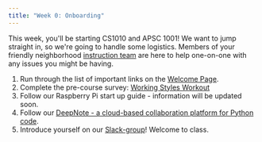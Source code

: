 ```yaml
---
title: "Week 0: Onboarding"
---
```


This week, you'll be starting CS1010 and APSC 1001! We want to jump straight in, so we're going to handle some logistics. 
Members of your friendly neighborhood [instruction team](/contact.html) are here to help one-on-one with any issues you might be having.

1. Run through the list of important links on the <a href="/index" target="_blank">Welcome Page</a>.
2. Complete the pre-course survey: <a href="https://docs.google.com/forms/d/e/1FAIpQLSfN_wKwb7h0_DHXS8olXMRO915r9P1mVut2aueyIXuNXvYFSg/viewform?usp=sf_link" target="_blank">Working Styles Workout</a>
3. Follow our Raspberry Pi start up guide - information will be updated soon.
4. Follow our <a href="{{ site.baseurl }}{% link files/DeepNote_Onboarding_Students.pdf %}" target="_blank">DeepNote - a cloud-based collaboration platform for Python code</a>.
5. Introduce yourself on our <a href="http://apsc1001seasgwu.slack.com" target="_blank">Slack-group</a>! Welcome to class.

